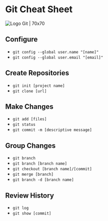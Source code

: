 # Git Cheat Sheet

![Logo Git | 70x70 ](https://upload.wikimedia.org/wikipedia/commons/thumb/e/e0/Git-logo.svg/512px-Git-logo.svg.png)

## Configure 

* `git config --global user.name "[name]"`
* `git config --global user.email "[email]"`

## Create Repositories

* `git init [project name]`
* `git clone [url]`

## Make Changes

* `git add [files]`
* `git status`
* `git commit -m [descriptive message]`

## Group Changes

* `git branch`
* `git branch [branch name]`
* `git checkout [branch name]/[commit]`
* `git merge [branch]`
* `git branch -d [branch name]`

## Review History

* `git log`
* `git show [commit]`
